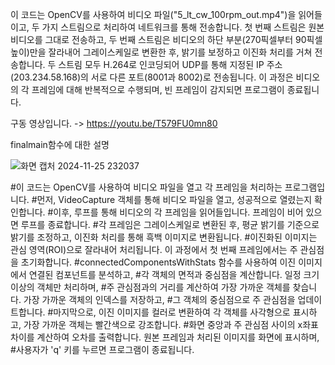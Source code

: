 이 코드는 OpenCV를 사용하여 비디오 파일("5_lt_cw_100rpm_out.mp4")을 읽어들이고, 
두 가지 스트림으로 처리하여 네트워크를 통해 전송합니다. 
첫 번째 스트림은 원본 비디오를 그대로 전송하고,
두 번째 스트림은 비디오의 하단 부분(270픽셀부터 90픽셀 높이)만을 잘라내어 그레이스케일로 변환한 후, 
밝기를 보정하고 이진화 처리를 거쳐 전송합니다. 
두 스트림 모두 H.264로 인코딩되어 UDP를 통해 지정된 IP 주소(203.234.58.168)의 서로 다른 포트(8001과 8002)로 전송됩니다. 
이 과정은 비디오의 각 프레임에 대해 반복적으로 수행되며, 
빈 프레임이 감지되면 프로그램이 종료됩니다.

구동 영상입니다. -> https://youtu.be/T579FU0mn80

finalmain함수에 대한 설명


![화면 캡처 2024-11-25 232037](https://github.com/user-attachments/assets/b2294bd1-d917-4fc5-9ad5-402537e5cd23)


#이 코드는 OpenCV를 사용하여 비디오 파일을 열고 각 프레임을 처리하는 프로그램입니다. 
#먼저, VideoCapture 객체를 통해 비디오 파일을 열고, 성공적으로 열렸는지 확인합니다. 
#이후, 루프를 통해 비디오의 각 프레임을 읽어들입니다. 프레임이 비어 있으면 루프를 종료합니다. 
#각 프레임은 그레이스케일로 변환된 후, 평균 밝기를 기준으로 밝기를 조정하고, 이진화 처리를 통해 흑백 이미지로 변환됩니다.
#이진화된 이미지는 관심 영역(ROI)으로 잘라내어 처리됩니다. 이 과정에서 첫 번째 프레임에서는 주 관심점을 초기화합니다. 
#connectedComponentsWithStats 함수를 사용하여 이진 이미지에서 연결된 컴포넌트를 분석하고, 
#각 객체의 면적과 중심점을 계산합니다. 일정 크기 이상의 객체만 처리하며, 
#주 관심점과의 거리를 계산하여 가장 가까운 객체를 찾습니다. 가장 가까운 객체의 인덱스를 저장하고, 
#그 객체의 중심점으로 주 관심점을 업데이트합니다.
#마지막으로, 이진 이미지를 컬러로 변환하여 각 객체를 사각형으로 표시하고, 가장 가까운 객체는 빨간색으로 강조합니다. 
#화면 중앙과 주 관심점 사이의 x좌표 차이를 계산하여 오차를 출력합니다. 원본 프레임과 처리된 이미지를 화면에 표시하며,
#사용자가 'q' 키를 누르면 프로그램이 종료됩니다. 
